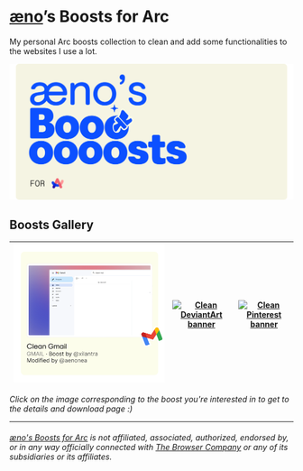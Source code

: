 # [æno](https://github.com/aenonea)’s Boosts for Arc

My personal Arc boosts collection to clean and add some functionalities to the websites I use a lot.

[![æno’s Boosts for Arc banner](assets/imgs/banner.svg)](https://github.com/aenonea/Arc-Boosts)

## Boosts Gallery

| [![Clean Gmail banner](assets/imgs/boosts/clean_gmail.svg)](https://github.com/aenonea/Arc-Boosts/tree/main/clean_gmail) | [![Clean DeviantArt banner](assets/imgs/boosts/clean_deviantart.svg)](https://github.com/aenonea/Arc-Boosts/tree/main/clean_deviantart) | [![Clean Pinterest banner](assets/imgs/boosts/clean_pinterest.svg)](https://github.com/aenonea/Arc-Boosts/tree/main/clean_pinterest) |
| :----------------------------------------------------------------------------------------------------------------------: | :-------------------------------------------------------------------------------------------------------------------------------------: | :----------------------------------------------------------------------------------------------------------------------------------: |

_Click on the image corresponding to the boost you're interested in to get to the details and download page :\)_

---

###### _[æno's Boosts for Arc](https://github.com/aenonea/Arc-Boosts) is not affiliated, associated, authorized, endorsed by, or in any way officially connected with [The Browser Company](https://thebrowser.company/) or any of its subsidiaries or its affiliates._
